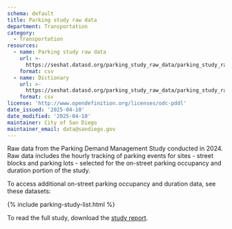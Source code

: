 ```yaml
---
schema: default
title: Parking study raw data
department: Transportation
category:
  - Transportation
resources:
  - name: Parking study raw data
    url: >-
      https://seshat.datasd.org/parking_study_raw_data/parking_study_raw_data_datasd.csv
    format: csv
  - name: Dictionary
    url: >-
      https://seshat.datasd.org/parking_study_raw_data/parking_study_raw_data_dictionary_datasd.csv
    format: csv
license: 'http://www.opendefinition.org/licenses/odc-pddl'
date_issued: '2025-04-10'
date_modified: '2025-04-10'
maintainer: City of San Diego
maintainer_email: data@sandiego.gov
---
```

Raw data from the Parking Demand Management Study conducted in 2024. Raw data includes the hourly tracking of parking events for sites - street blocks and parking lots - selected for the on-street parking occupancy and duration portion of the study.

<!--more-->

To access additional on-street parking occupancy and duration data, see these datasets:

{% include parking-study-list.html %}

To read the full study, download the [study report](http://seshat.datasd.org/parking_study_summary/FINAL%20San%20Diego_Parking%20Demand%20Management%20Study_01.21.2025.pdf).